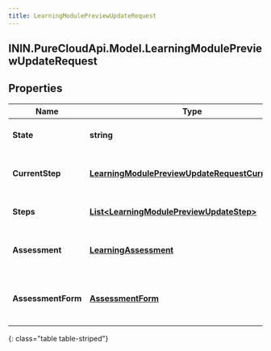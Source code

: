 ```yaml
---
title: LearningModulePreviewUpdateRequest
---
```

## ININ.PureCloudApi.Model.LearningModulePreviewUpdateRequest

## Properties

|Name | Type | Description | Notes|
|------------ | ------------- | ------------- | -------------|
| **State** | **string** | The assignment State | [optional] |
| **CurrentStep** | [**LearningModulePreviewUpdateRequestCurrentStep**](LearningModulePreviewUpdateRequestCurrentStep.html) | The assignment current step | [optional] |
| **Steps** | [**List&lt;LearningModulePreviewUpdateStep&gt;**](LearningModulePreviewUpdateStep.html) | The assignment Steps | [optional] |
| **Assessment** | [**LearningAssessment**](LearningAssessment.html) | The assessment for learning module | [optional] |
| **AssessmentForm** | [**AssessmentForm**](AssessmentForm.html) | The assessment form for learning module | [optional] |
{: class="table table-striped"}


